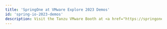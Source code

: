 ```yaml
---
title: 'SpringOne at VMware Explore 2023 Demos'
id: 'spring-io-2023-demos'
description: Visit the Tanzu VMware Booth at <a href="https://springone.io/">SpringOne VMware Explore 2023</a> to see the following demos in person.
---
```

